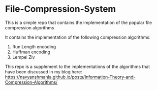 # File-Compression-System
This is a simple repo that contains the implementation of the popular file compression algorithms

It contains the implementation of the following compression algorithms:
1. Run Length encoding
2. Huffman encoding
3. Lempel Ziv 

This repo is a supplement to the implementations of the algorithms that have been discussed in my blog here: https://navyanshmahla.github.io/posts/Information-Theory-and-Compression-Algorithms/
 
